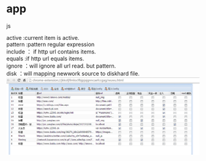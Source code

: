 # app
js

active :current item is active.<br/>
pattern :pattern  regular expression<br/>
include ： if http url contains items.<br/>
equals :if http url equals items.<br/>
ignore ：will ignore all url read. but pattern.<br/>
disk ：will mapping newwork source to diskhard file.<br/>
<img src="https://github.com/boylittle/app/blob/master/show/show1.png" />
